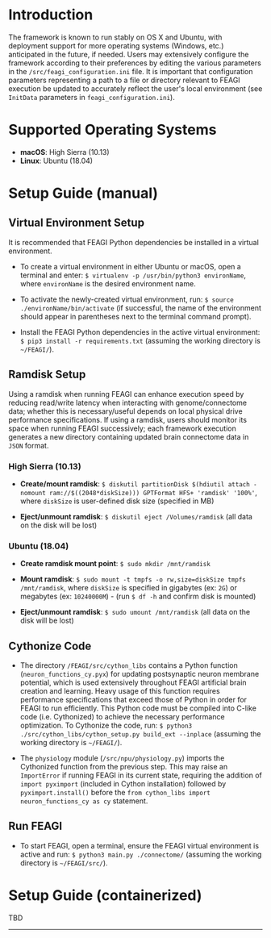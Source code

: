 # Introduction
The framework is known to run stably on OS X and Ubuntu, with deployment support for more operating systems (Windows, etc.) anticipated in the future, if needed. Users may extensively configure the framework according to their preferences by editing the various parameters in the `/src/feagi_configuration.ini` file. It is important that configuration parameters representing a path to a file or directory relevant to FEAGI execution be updated to accurately reflect the user's local environment (see `InitData` parameters in `feagi_configuration.ini`).

# Supported Operating Systems
* **macOS**: High Sierra (10.13)
* **Linux**: Ubuntu (18.04)

# Setup Guide (manual)
## Virtual Environment Setup
It is recommended that FEAGI Python dependencies be installed in a virtual environment. 
* To create a virtual environment in either Ubuntu or macOS, open a terminal and enter: `$ virtualenv -p /usr/bin/python3 environName`, where `environName` is the desired environment name.

* To activate the newly-created virtual environment, run: `$ source ./environName/bin/activate` (if successful, the name of the environment should appear in parentheses next to the terminal command prompt).

* Install the FEAGI Python dependencies in the active virtual environment: `$ pip3 install -r requirements.txt` (assuming the working directory is `~/FEAGI/`).

## Ramdisk Setup
Using a ramdisk when running FEAGI can enhance execution speed by reducing read/write latency when interacting with genome/connectome data; whether this is necessary/useful depends on local physical drive performance specifications. If using a ramdisk, users should monitor its space when running FEAGI successively; each framework execution generates a new directory containing updated brain connectome data in `JSON` format.

### High Sierra (10.13)
* **Create/mount ramdisk**: `$ diskutil partitionDisk $(hdiutil attach -nomount ram://$((2048*diskSize))) GPTFormat HFS+ 'ramdisk' '100%'`, where `diskSize` is user-defined disk size (specified in MB)

* **Eject/unmount ramdisk**: `$ diskutil eject /Volumes/ramdisk` (all data on the disk will be lost)
### Ubuntu (18.04)
* **Create ramdisk mount point**: `$ sudo mkdir /mnt/ramdisk`

* **Mount ramdisk**: `$ sudo mount -t tmpfs -o rw,size=diskSize tmpfs /mnt/ramdisk`, where `diskSize` is specified in gigabytes (ex: `2G`) or megabytes (ex: `10240000M`) - (run `$ df -h` and confirm disk is mounted)

* **Eject/unmount ramdisk**: `$ sudo umount /mnt/ramdisk` (all data on the disk will be lost)

## Cythonize Code
* The directory `/FEAGI/src/cython_libs` contains a Python function (`neuron_functions_cy.pyx`) for updating postsynaptic neuron membrane potential, which is used extensively throughout FEAGI artificial brain creation and learning. Heavy usage of this function requires performance specifications that exceed those of Python in order for FEAGI to run efficiently. This Python code must be compiled into C-like code (i.e. Cythonized) to achieve the necessary performance optimization. To Cythonize the code, run: `$ python3 ./src/cython_libs/cython_setup.py build_ext --inplace` (assuming the working directory is `~/FEAGI/`).

* The `physiology` module (`/src/npu/physiology.py`) imports the Cythonized function from the previous step. This may raise an `ImportError` if running FEAGI in its current state, requiring the addition of `import pyximport` (included in Cython installation) followed by `pyximport.install()` before the `from cython_libs import neuron_functions_cy as cy` statement.

## Run FEAGI
* To start FEAGI, open a terminal, ensure the FEAGI virtual environment is active and run: `$ python3 main.py ./connectome/` (assuming the working directory is `~/FEAGI/src/`).

# Setup Guide (containerized)
TBD
***